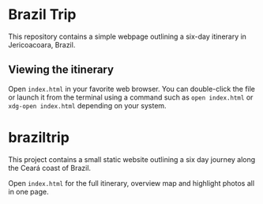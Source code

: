 # Brazil Trip

This repository contains a simple webpage outlining a six-day itinerary in Jericoacoara, Brazil.

## Viewing the itinerary

Open `index.html` in your favorite web browser. You can double-click the file or launch it from the terminal using a command such as `open index.html` or `xdg-open index.html` depending on your system.

# braziltrip

This project contains a small static website outlining a six day journey along the Ceará coast of Brazil.

Open `index.html` for the full itinerary, overview map and highlight photos all in one page.
